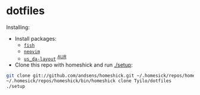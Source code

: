 dotfiles
========

Installing:
- Install packages:
	- [`fish`](https://www.archlinux.org/packages/community/x86_64/fish/)
	- [`neovim`](https://www.archlinux.org/packages/community/x86_64/neovim/)
	- [`us_da-layout`](https://github.com/Tyilo/us_da-layout) <sup>[AUR](https://aur.archlinux.org/packages/us_da-layout/)</sup>
- Clone this repo with homeshick and run [./setup](setup):
```sh
git clone git://github.com/andsens/homeshick.git ~/.homesick/repos/homeshick
~/.homesick/repos/homeshick/bin/homeshick clone Tyilo/dotfiles
./setup
```
